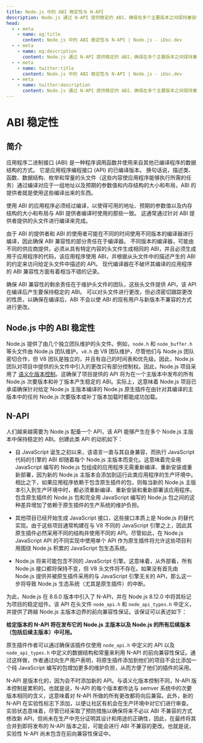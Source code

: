 ```yaml
---
title: Node.js 中的 ABI 稳定性与 N-API
description: Node.js 通过 N-API 提供稳定的 ABI，确保在多个主要版本之间保持兼容性，并降低生产系统的维护负担。
head:
  - - meta
    - name: og:title
      content: Node.js 中的 ABI 稳定性与 N-API | Node.js - iDoc.dev
  - - meta
    - name: og:description
      content: Node.js 通过 N-API 提供稳定的 ABI，确保在多个主要版本之间保持兼容性，并降低生产系统的维护负担。
  - - meta
    - name: twitter:title
      content: Node.js 中的 ABI 稳定性与 N-API | Node.js - iDoc.dev
  - - meta
    - name: twitter:description
      content: Node.js 通过 N-API 提供稳定的 ABI，确保在多个主要版本之间保持兼容性，并降低生产系统的维护负担。
---
```



# ABI 稳定性

## 简介

应用程序二进制接口 (ABI) 是一种程序调用函数并使用来自其他已编译程序的数据结构的方式。 它是应用程序编程接口 (API) 的已编译版本。 换句话说，描述类、函数、数据结构、枚举和常量的头文件（这些内容使应用程序能够执行所需的任务）通过编译对应于一组地址以及预期的参数值和内存结构的大小和布局，ABI 的提供者就是使用这些编译出来的东西。

使用 ABI 的应用程序必须经过编译，以使得可用的地址、预期的参数值以及内存结构的大小和布局与 ABI 提供者编译时使用的那些一致。 这通常通过针对 ABI 提供者提供的头文件进行编译来完成。

由于 ABI 的提供者和 ABI 的使用者可能在不同的时间使用不同版本的编译器进行编译，因此确保 ABI 兼容性的部分责任在于编译器。 不同版本的编译器，可能由不同的供应商提供，必须从具有特定内容的头文件生成相同的 ABI，并且必须生成用于应用程序的代码，该应用程序使用 ABI，并根据从头文件中的描述产生的 ABI 的约定来访问给定头文件中描述的 API。 现代编译器在不破坏其编译的应用程序的 ABI 兼容性方面有着相当不错的记录。

确保 ABI 兼容性的剩余责任在于维护头文件的团队，这些头文件提供 API，该 API 在编译后产生要保持稳定的 ABI。 可以对头文件进行更改，但必须密切跟踪更改的性质，以确保在编译后，ABI 不会以使 ABI 的现有用户与新版本不兼容的方式进行更改。


## Node.js 中的 ABI 稳定性

Node.js 提供了由几个独立团队维护的头文件。例如，`node.h` 和 `node_buffer.h` 等头文件由 Node.js 团队维护。`v8.h` 由 V8 团队维护，尽管他们与 Node.js 团队密切合作，但 V8 团队是独立的，并且有自己的时间表和优先级。因此，Node.js 团队对项目中提供的头文件中引入的更改只有部分控制权。因此，Node.js 项目采用了 [语义化版本控制](https://semver.org)。这确保了项目提供的 API 将为在一个主版本中发布的所有 Node.js 次要版本和补丁版本产生稳定的 ABI。实际上，这意味着 Node.js 项目已承诺确保针对给定 Node.js 主版本编译的 Node.js 原生插件在由针对其编译的主版本中的任何 Node.js 次要版本或补丁版本加载时都能成功加载。

## N-API

人们越来越需要为 Node.js 配备一个 API，该 API 能够产生在多个 Node.js 主版本中保持稳定的 ABI。创建此类 API 的动机如下：

- 自 JavaScript 诞生之初以来，该语言一直与其自身兼容，而执行 JavaScript 代码的引擎的 ABI 却随着每个 Node.js 主版本而变化。这意味着完全用 JavaScript 编写的 Node.js 包组成的应用程序无需重新编译、重新安装或重新部署，因为新的 Node.js 主版本会添加到运行此类应用程序的生产环境中。相比之下，如果应用程序依赖于包含原生插件的包，则每当新的 Node.js 主版本引入到生产环境中时，都必须重新编译、重新安装和重新部署该应用程序。包含原生插件的 Node.js 包和完全用 JavaScript 编写的 Node.js 包之间的这种差异增加了依赖于原生插件的生产系统的维护负担。

- 其他项目已经开始生成 JavaScript 接口，这些接口本质上是 Node.js 的替代实现。由于这些项目通常构建在与 V8 不同的 JavaScript 引擎之上，因此其原生插件必然采用不同的结构并使用不同的 API。尽管如此，在 Node.js JavaScript API 的不同实现中使用单个 API 作为原生插件将允许这些项目利用围绕 Node.js 积累的 JavaScript 包生态系统。

- Node.js 将来可能包含不同的 JavaScript 引擎。这意味着，从外部看，所有 Node.js 接口都将保持不变，但 V8 头文件将不存在。如果没有首先由 Node.js 提供并被原生插件采用的与 JavaScript 引擎无关的 API，那么这一步将导致 Node.js 生态系统（尤其是原生插件）的中断。

为此，Node.js 在 8.6.0 版本中引入了 N-API，并在 Node.js 8.12.0 中将其标记为项目的稳定组件。该 API 在头文件 `node_api.h` 和 `node_api_types.h` 中定义，并提供了跨越 Node.js 主版本边界的前向兼容性保证。该保证可以表述如下：

**给定版本的 N-API 将在发布它的 Node.js 主版本以及 Node.js 的所有后续版本（包括后续主版本）中可用。**

原生插件作者可以通过确保该插件仅使用 `node_api.h` 中定义的 API 以及 `node_api_types.h` 中定义的数据结构和常量来利用 N-API 的前向兼容性保证。通过这样做，作者通过向生产用户表明，将原生插件添加到他们的项目不会比添加一个纯 JavaScript 编写的包增加更多的维护负担，从而方便了他们的插件的采用。

N-API 是版本化的，因为会不时添加新的 API。与语义化版本控制不同，N-API 版本控制是累积的。也就是说，N-API 的每个版本都传达与 semver 系统中的次要版本相同的含义，这意味着对 N-API 所做的所有更改都将向后兼容。此外，新的 N-API 在实验性标志下添加，以便让社区有机会在生产环境中对它们进行审查。实验状态意味着，尽管已经采取了预防措施以确保将来不必以 ABI 不兼容的方式修改新 API，但尚未在生产中充分证明其设计和用途的正确性，因此，在最终将其合并到即将发布的 N-API 版本之前，可能会进行 ABI 不兼容的更改。也就是说，实验性 N-API 尚未包含在前向兼容性保证中。

